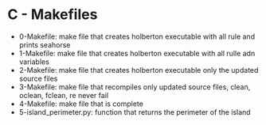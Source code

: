 # C - Makefiles

- 0-Makefile: make file that creates holberton executable with all rule and prints seahorse
- 1-Makefile: make file that creates holberton executable with all rulle adn variables
- 2-Makefile: make file that creates holberton executable only the updated source files
- 3-Makefile: make file that recompiles only updated source files, clean, oclean, fclean, re never fail
- 4-Makefile: make file that is complete
- 5-island_perimeter.py: function that returns the perimeter of the island
